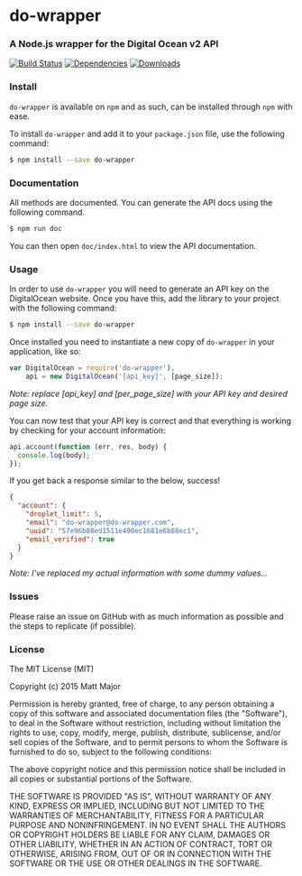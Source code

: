 # do-wrapper
### A Node.js wrapper for the Digital Ocean v2 API

[![Build Status](https://travis-ci.org/matt-major/do-wrapper.svg?branch=master)](https://travis-ci.org/matt-major/do-wrapper)
[![Dependencies](https://david-dm.org/matt-major/do-wrapper.svg)](https://www.npmjs.com/package/do-wrapper)
[![Downloads](https://img.shields.io/npm/dm/do-wrapper.svg)](https://www.npmjs.com/package/do-wrapper)

### Install

```do-wrapper``` is available on ```npm``` and as such, can be installed through ```npm``` with ease.

To install ```do-wrapper``` and add it to your ```package.json``` file, use the following command:

```sh
$ npm install --save do-wrapper
```

### Documentation
All methods are documented. You can generate the API docs using the following command.

```sh
$ npm run doc
```

You can then open `doc/index.html` to view the API documentation.

### Usage

In order to use ```do-wrapper``` you will need to generate an API key on the DigitalOcean website. Once you have this, add the library to your project with the following command:

```sh
$ npm install --save do-wrapper
```

Once installed you need to instantiate a new copy of ```do-wrapper``` in your application, like so:

```js
var DigitalOcean = require('do-wrapper'),
    api = new DigitalOcean('[api_key]', [page_size]);
```
*Note: replace [api_key] and [per_page_size] with your API key and desired page size.*

You can now test that your API key is correct and that everything is working by checking for your account information:
```js
api.account(function (err, res, body) {
  console.log(body);
});
```

If you get back a response similar to the below, success!

```json
{
  "account": {
    "droplet_limit": 5,
    "email": "do-wrapper@do-wrapper.com",
    "uuid": "57e96b88ed1511e490ec1681e6b88ec1",
    "email_verified": true
  }
}
```

*Note: I've replaced my actual information with some dummy values...*

### Issues

Please raise an issue on GitHub with as much information as possible and the steps to replicate (if possible).

### License
The MIT License (MIT)

Copyright (c) 2015 Matt Major

Permission is hereby granted, free of charge, to any person obtaining a copy
of this software and associated documentation files (the "Software"), to deal
in the Software without restriction, including without limitation the rights
to use, copy, modify, merge, publish, distribute, sublicense, and/or sell
copies of the Software, and to permit persons to whom the Software is
furnished to do so, subject to the following conditions:

The above copyright notice and this permission notice shall be included in all
copies or substantial portions of the Software.

THE SOFTWARE IS PROVIDED "AS IS", WITHOUT WARRANTY OF ANY KIND, EXPRESS OR
IMPLIED, INCLUDING BUT NOT LIMITED TO THE WARRANTIES OF MERCHANTABILITY,
FITNESS FOR A PARTICULAR PURPOSE AND NONINFRINGEMENT. IN NO EVENT SHALL THE
AUTHORS OR COPYRIGHT HOLDERS BE LIABLE FOR ANY CLAIM, DAMAGES OR OTHER
LIABILITY, WHETHER IN AN ACTION OF CONTRACT, TORT OR OTHERWISE, ARISING FROM,
OUT OF OR IN CONNECTION WITH THE SOFTWARE OR THE USE OR OTHER DEALINGS IN THE
SOFTWARE.
